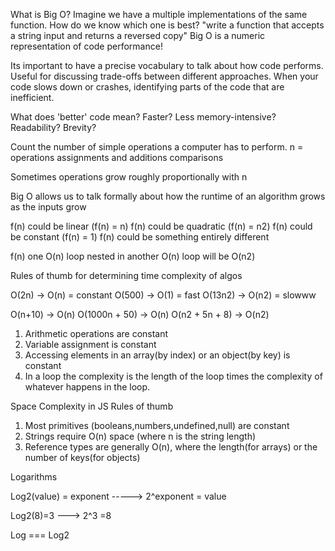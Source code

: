 What is Big O?
Imagine we have a multiple implementations of the same function.
How do we know which one is best?
"write a function that accepts a string input and returns a reversed copy"
Big O is a numeric representation of code performance!

Its important to have a precise vocabulary to talk about how code performs.
Useful for discussing trade-offs between different approaches.
When your code slows down or crashes, identifying parts of the code that are inefficient.

What does 'better' code mean?
Faster?
Less memory-intensive?
Readability?
Brevity?

Count the number of simple operations a computer has to perform. n = operations
assignments and additions
comparisons

Sometimes operations grow roughly proportionally with n

Big O allows us to talk formally about how the runtime of an algorithm grows as the inputs grow

f(n) could be linear (f(n) = n)
f(n) could be quadratic (f(n) = n2)
f(n) could be constant (f(n) = 1)
f(n) could be something entirely different

f(n) one O(n) loop nested in another O(n) loop will be O(n2)

Rules of thumb for determining time complexity of algos

O(2n) -> O(n) = constant
O(500) -> O(1) = fast
O(13n2) -> O(n2) = slowww

O(n+10) -> O(n)
O(1000n + 50) -> O(n)
O(n2 + 5n + 8) -> O(n2)

1. Arithmetic operations are constant
2. Variable assignment is constant
3. Accessing elements in an array(by index) or an object(by key) is constant
4. In a loop the complexity is the length of the loop times the complexity of whatever happens in the loop.

Space Complexity in JS Rules of thumb

1. Most primitives (booleans,numbers,undefined,null) are constant
2. Strings require O(n) space (where n is the string length)
3. Reference types are generally O(n), where the length(for arrays) or the number of keys(for objects)

Logarithms

Log2(value) = exponent -----> 2^exponent = value

Log2(8)=3 ---> 2^3 =8

Log === Log2
